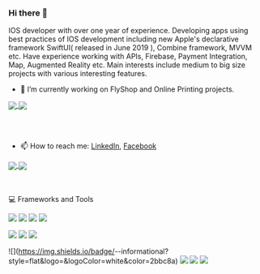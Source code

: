 ### Hi there 👋

IOS developer with over one year of experience. Developing apps using best practices of IOS development including new Apple's declarative framework SwiftUI( released in June 2019 ), Combine framework, MVVM etc. Have experience working with APIs, Firebase, Payment Integration, Map, Augmented Reality etc.
Main interests include medium to big size projects with various interesting features. 

- 🔭 I’m currently working on FlyShop and Online Printing projects.
<a href="https://github.com/KALIMI/OnlinePrinting">
  <img align="center" src="https://github-readme-stats.vercel.app/api/pin/?username=KALIMI&repo=OnlinePrinting&theme=vision-friendly-dark" />
</a>
<a href="https://github.com/KALIMI/FlyShop">
  <img align="center" src="https://github-readme-stats.vercel.app/api/pin/?username=KALIMI&repo=FlyShop&theme=vision-friendly-dark" />
</a>


<br></br>
- 📫 How to reach me: [LinkedIn](https://www.linkedin.com/in/karen-mirakyan-236915202/), [Facebook](https://www.facebook.com/karen.mirakyan/)

<a href="https://github.com/anuraghazra/github-readme-stats">
  <img align="center" src="https://github-readme-stats.vercel.app/api?username=KALIMI&show_icons=true&theme=synthwave" />
</a>
<a href="https://github.com/KALIMI">
  <img align="center" src="https://github-readme-stats.vercel.app/api/top-langs/?username=KALIMI&layout=compact&theme=dark" />
</a>

<br></br>
💻 Frameworks and Tools

![](https://img.shields.io/badge/<Code>-<Swift>-informational?style=flat&logo=<logo>&logoColor=white&color=2bbc8a)
![](https://img.shields.io/badge/<Code>-<Kotlin>-informational?style=flat&logo=<logo>&logoColor=white&color=2bbc8a)
![](https://img.shields.io/badge/<Code>-<Java>-informational?style=flat&logo=<logo>&logoColor=white&color=2bbc8a)
![](https://img.shields.io/badge/<Code>-<C++>-informational?style=flat&logo=<logo>&logoColor=white&color=2bbc8a)

![](https://img.shields.io/badge/<Framework>-<SwiftUI>-informational?style=flat&logo=<logo>&logoColor=white&color=2bbc8a)
![](https://img.shields.io/badge/<Framework>-<Combine>-informational?style=flat&logo=<logo>&logoColor=white&color=2bbc8a)
![](https://img.shields.io/badge/<Framework>-<Firebase>-informational?style=flat&logo=<logo>&logoColor=white&color=2bbc8a)


![](https://img.shields.io/badge/<Tools>-<Augmented Reality>-informational?style=flat&logo=<logo>&logoColor=white&color=2bbc8a)
![](https://img.shields.io/badge/<Tools>-<SDWebImageSwiftUI>-informational?style=flat&logo=<logo>&logoColor=white&color=2bbc8a)
![](https://img.shields.io/badge/<Tools>-<Alamofire>-informational?style=flat&logo=<logo>&logoColor=white&color=2bbc8a)
![](https://img.shields.io/badge/<Tools>-<FocusEntity>-informational?style=flat&logo=<logo>&logoColor=white&color=2bbc8a)


<!--
**KALIMI/KALIMI** is a ✨ _special_ ✨ repository because its `README.md` (this file) appears on your GitHub profile.

Here are some ideas to get you started:

- 🌱 I’m currently learning ...
- 👯 I’m looking to collaborate on ...
- 🤔 I’m looking for help with ...
- 💬 Ask me about ...
- 😄 Pronouns: ...
- ⚡ Fun fact: ...
-->
